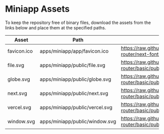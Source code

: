 # Miniapp Assets

To keep the repository free of binary files, download the assets from the links below and place them at the specified paths.

| Asset | Path | Source |
|-------|------|--------|
| favicon.ico | apps/miniapp/app/favicon.ico | https://raw.githubusercontent.com/vercel/next.js/canary/examples/app-router/next-font/app/favicon.ico |
| file.svg | apps/miniapp/public/file.svg | https://raw.githubusercontent.com/vercel/next.js/canary/examples/app-router/basic/public/file.svg |
| globe.svg | apps/miniapp/public/globe.svg | https://raw.githubusercontent.com/vercel/next.js/canary/examples/app-router/basic/public/globe.svg |
| next.svg | apps/miniapp/public/next.svg | https://raw.githubusercontent.com/vercel/next.js/canary/examples/app-router/basic/public/next.svg |
| vercel.svg | apps/miniapp/public/vercel.svg | https://raw.githubusercontent.com/vercel/next.js/canary/examples/app-router/basic/public/vercel.svg |
| window.svg | apps/miniapp/public/window.svg | https://raw.githubusercontent.com/vercel/next.js/canary/examples/app-router/basic/public/window.svg |

